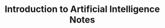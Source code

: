 ---
id: BLPjCqvshOMZgLeVa61hV
title: Introduction to Artificial Intelligence Notes
desc: 'Notes for the course Introduction to artificial intelligence by Andreas Nicolaj Tietgen'
updated: 1642947204902
created: 1642940855016
---